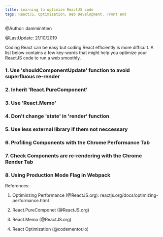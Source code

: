 ```yaml
---
title: Learning to optimize ReactJS code
tags: ReactJS, Optimization, Web Development, Front end
---
```


@Author: damminhtien

@LastUpdate: 21/10/2019

Coding React can be easy but coding React efficiently is more difficult. A list below contains a few key-words that might help you optimize
your ReactJS code to run a web smoothly.

### 1. Use 'shouldComponentUpdate' function to avoid superfluous re-render

### 2. Inherit 'React.PureComponent'

### 3. Use 'React.Memo'

### 4. Don't change 'state' in 'render' function

### 5. Use less external library if them not neccessary

### 6. Profiling Components with the Chrome Performance Tab

### 7. Check Components are re-rendering with the Chrome Render Tab

### 8. Using Production Mode Flag in Webpack

References:

1. Optiminzing Performance (@ReactJS.org): reactjs.org/docs/optimizing-performance.html

2. React.PureComponet (@ReactJS.org)

3. React.Memo (@ReactJS.org)

4. React Optimization (@codementor.io)